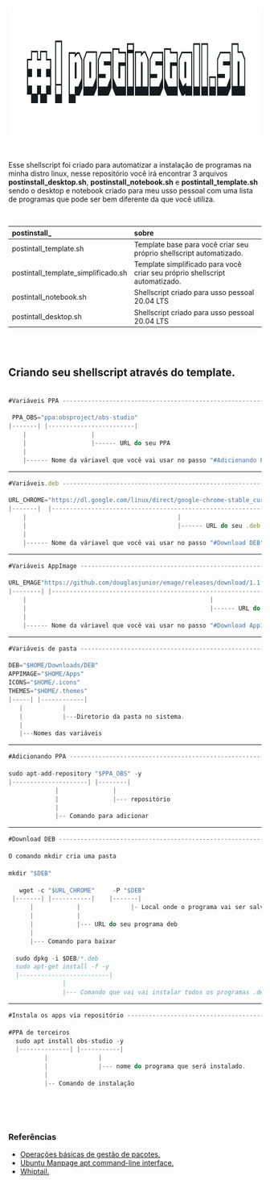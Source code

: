 <br>

<p align="center">
  <img width="922" height="257" src="images/postinstall.png">
</p>

<br>

Esse shellscript foi criado para automatizar a instalação de programas na minha distro linux, nesse repositório você irá encontrar 3 arquivos **postinstall_desktop.sh**, **postinstall_notebook.sh** e **postintall_template.sh** sendo o desktop e notebook criado para meu usso pessoal com uma lista de programas que pode ser bem diferente da que você utiliza.

<br>

postinstall_ | sobre
:------ | :------ 
postintall_template.sh | Template base para você criar seu próprio shellscript automatizado.
postintall_template_simplificado.sh | Template simplificado para você criar seu próprio shellscript automatizado.
postintall_notebook.sh | Shellscript criado para usso pessoal 20.04 LTS
postintall_desktop.sh | Shellscript criado para usso pessoal  20.04 LTS


<br> <br>

## Criando seu shellscript através do template.

~~~javascript

#Variáveis PPA --------------------------------------------------------------------------------------------#

 PPA_OBS="ppa:obsproject/obs-studio"
|-------| |------------------------| 
    |                  |
    |                  |------ URL do seu PPA
    | 
    |------ Nome da váriavel que você vai usar no passo "#Adicionando PPA"

~~~
---
~~~javascript
#Variáveis.deb --------------------------------------------------------------------------------------------#

URL_CHROME="https://dl.google.com/linux/direct/google-chrome-stable_current_amd64.deb"
|-------|  |------------------------------------------------------------------------| 
    |                                          |
    |                                          |------ URL do seu .deb
    | 
    |------ Nome da váriavel que você vai usar no passo "#Download DEB"
~~~
---
~~~javascript
#Variáveis AppImage ---------------------------------------------------------------------------------------#

URL_EMAGE"https://github.com/douglasjunior/emage/releases/download/1.1.0/emage-1.1.0-x86_64.AppImage"
|--------| |-----------------------------------------------------------------------------------------| 
    |                                                   |
    |                                                   |------ URL do seu .AppImage
    | 
    |------ Nome da váriavel que você vai usar no passo "#Download AppImage"
~~~
---
~~~javascript
#Variáveis de pasta ---------------------------------------------------------------------------------------#

DEB="$HOME/Downloads/DEB"
APPIMAGE="$HOME/Apps"
ICONS="$HOME/.icons"
THEMES="$HOME/.themes"
|-----| |------------|
   |           |
   |           |---Diretorio da pasta no sistema.
   |
   |---Nomes das variáveis
~~~
---
~~~javascript
#Adicionando PPA ------------------------------------------------------------------------------------------#

sudo apt-add-repository "$PPA_OBS" -y
|---------------------| |--------|
             |               |
             |               |--- repositório
             |              
             |-- Comando para adicionar
~~~
---
~~~javascript
#Download DEB ---------------------------------------------------------------------------------------------#

O comando mkdir cria uma pasta

mkdir "$DEB"

   wget -c "$URL_CHROME"     -P "$DEB"
 |-------| |-----------|    |-------|
      |            |              |- Local onde o programa vai ser salvo
      |            |
      |            |--- URL do seu programa deb
      |
      |--- Comando para baixar
  
  sudo dpkg -i $DEB/*.deb
  sudo apt-get install -f -y
  |-------------------------|
               |
               |--- Comando que vai vai instalar todos os programas .deb baixados.
~~~
---
~~~javascript
#Instala os apps via repositório --------------------------------------------------------------------------#

#PPA de terceiros             
  sudo apt install obs-studio -y
  |--------------| |-----------|
          |              |
          |              |--- nome do programa que será instalado.
          |
          |-- Comando de instalação
~~~

<br> <br> <br>

### Referências

- [Operações básicas de gestão de pacotes.](https://www.debian.org/doc/manuals/debian-reference/ch02.pt.html#_basic_package_management_operations)
- [Ubuntu Manpage apt command-line interface.](https://manpages.ubuntu.com/manpages/focal/man8/apt.8.html)
- [Whiptail.](https://en.wikibooks.org/wiki/Bash_Shell_Scripting/)

<br>
